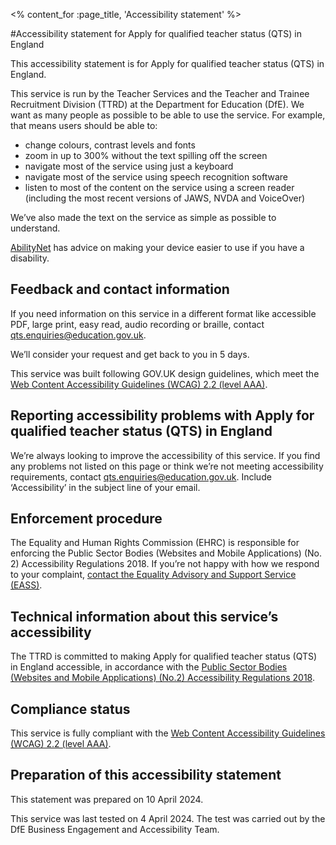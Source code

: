 <% content_for :page_title, 'Accessibility statement' %>

#Accessibility statement for Apply for qualified teacher status (QTS) in England

This accessibility statement is for Apply for qualified teacher status (QTS) in England.

This service is run by the Teacher Services and the Teacher and Trainee Recruitment Division (TTRD) at the Department for Education (DfE). We want as many people as possible to be able to use the service. For example, that means users should be able to:

- change colours, contrast levels and fonts
- zoom in up to 300% without the text spilling off the screen
- navigate most of the service using just a keyboard
- navigate most of the service using speech recognition software
- listen to most of the content on the service using a screen reader (including the most recent versions of JAWS, NVDA and VoiceOver)

We’ve also made the text on the service as simple as possible to understand.

[AbilityNet](https://mcmw.abilitynet.org.uk/) has advice on making your device easier to use if you have a disability.

## Feedback and contact information

If you need information on this service in a different format like accessible PDF, large print, easy read, audio recording or braille, contact [qts.enquiries@education.gov.uk](mailto:qts.enquiries@education.gov.uk).

We’ll consider your request and get back to you in 5 days.

This service was built following GOV.UK design guidelines, which meet the [Web Content Accessibility Guidelines (WCAG) 2.2 (level AAA)](https://www.w3.org/TR/WCAG22/).

## Reporting accessibility problems with Apply for qualified teacher status (QTS) in England

We’re always looking to improve the accessibility of this service. If you find any problems not listed on this page or think we’re not meeting accessibility requirements, contact [qts.enquiries@education.gov.uk](mailto:qts.enquiries@education.gov.uk). Include ‘Accessibility’ in the subject line of your email.

## Enforcement procedure

The Equality and Human Rights Commission (EHRC) is responsible for enforcing the Public Sector Bodies (Websites and Mobile Applications) (No. 2) Accessibility Regulations 2018. If you’re not happy with how we respond to your complaint, [contact the Equality Advisory and Support Service (EASS)](https://www.equalityadvisoryservice.com/).

## Technical information about this service’s accessibility

The TTRD is committed to making Apply for qualified teacher status (QTS) in England accessible, in accordance with the [Public Sector Bodies (Websites and Mobile Applications) (No.2) Accessibility Regulations 2018](https://www.legislation.gov.uk/uksi/2018/952/contents/made).

## Compliance status

This service is fully compliant with the [Web Content Accessibility Guidelines (WCAG) 2.2 (level AAA)](https://www.w3.org/TR/WCAG22/).

## Preparation of this accessibility statement

This statement was prepared on 10 April 2024.

This service was last tested on 4 April 2024. The test was carried out by the DfE Business Engagement and Accessibility Team.
